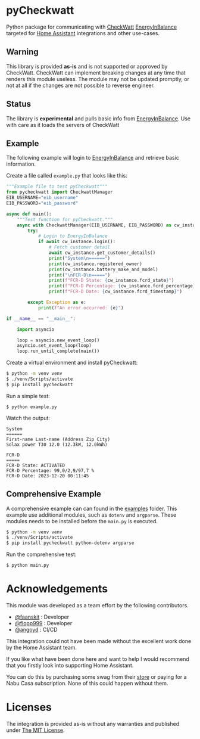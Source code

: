 # pyCheckwatt

Python package for communicating with [CheckWatt](https://checkwatt.se/) [EnergyInBalance](https://energyinbalance.se/) targeted for  [Home Assistant](https://home-assistant.io) integrations and other use-cases.

## Warning
This library is provided **as-is** and is not supported or approved by CheckWatt. CheckWatt can implement breaking changes at any time that renders this module useless. The module may not be updated promptly, or not at all if the changes are not possible to reverse engineer.

## Status
The library is **experimental** and pulls basic info from [EnergyInBalance](https://energyinbalance.se/).
Use with care as it loads the servers of CheckWatt

## Example
The following example will login to [EnergyInBalance](https://energyinbalance.se/) and retrieve basic information. 

Create a file called `example.py` that looks like this:
```python
"""Example file to test pyCheckwatt"""
from pycheckwatt import CheckwattManager
EIB_USERNAME="eib_username"
EIB_PASSWORD="eib_password"

async def main():
    """Test function for pyCheckwatt."""
    async with CheckwattManager(EIB_USERNAME, EIB_PASSWORD) as cw_instance:
        try:
            # Login to EnergyInBalance
            if await cw_instance.login():
                # Fetch customer detail
                await cw_instance.get_customer_details()
                print("System\n======")
                print(cw_instance.registered_owner)
                print(cw_instance.battery_make_and_model)
                print("\nFCR-D\n=====")
                print(f"FCR-D State: {cw_instance.fcrd_state}")
                print(f"FCR-D Percentage: {cw_instance.fcrd_percentage}")
                print(f"FCR-D Date: {cw_instance.fcrd_timestamp}")

        except Exception as e:
            print(f"An error occurred: {e}")

if __name__ == "__main__":

    import asyncio

    loop = asyncio.new_event_loop()
    asyncio.set_event_loop(loop)
    loop.run_until_complete(main())
```

Create a virtual environment and install pyCheckwatt:
```bash
$ python -m venv venv
$ ./venv/Scripts/activate
$ pip install pycheckwatt
```
Run a simple test:
```
$ python example.py
```

Watch the output:
```
System
======
First-name Last-name (Address Zip City)
Solax power T30 12.0 (12.3kW, 12.0kWh)

FCR-D
=====
FCR-D State: ACTIVATED
FCR-D Percentage: 99,0/2,9/97,7 %
FCR-D Date: 2023-12-20 00:11:45
```

## Comprehensive Example
A comprehensive example can can found in the [examples](https://github.com/faanskit/pyCheckwatt/tree/master/examples) folder. This example use additional modules, such as `dotenv` and `argparse`.
These modules needs to be installed before the `main.py` is executed.

```bash
$ python -m venv venv
$ ./venv/Scripts/activate
$ pip install pycheckwatt python-dotenv argparse
```

Run the comprehensive test:
```
$ python main.py
```
# Acknowledgements
This module was developed as a team effort by the following contributors.

- [@faanskit](https://github.com/faanskit) : Developer
- [@flopp999](https://github.com/flopp999) : Developer
- [@angoyd](https://github.com/angoyd) : CI/CD

This integration could not have been made without the excellent work done by the Home Assistant team.

If you like what have been done here and want to help I would recommend that you firstly look into supporting Home Assistant.

You can do this by purchasing some swag from their [store](https://home-assistant-store.creator-spring.com/) or paying for a Nabu Casa subscription. None of this could happen without them.

# Licenses
The integration is provided as-is without any warranties and published under [The MIT License](https://opensource.org/license/mit/).